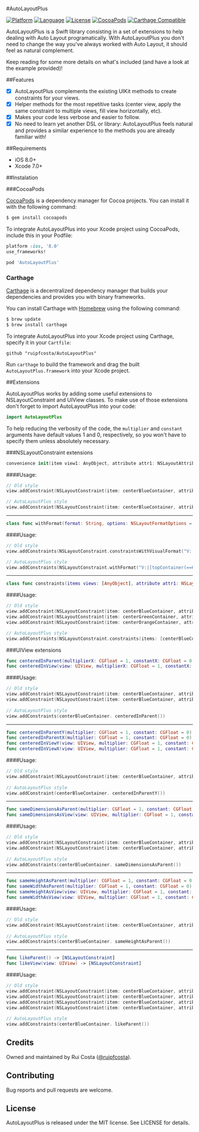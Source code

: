 #AutoLayoutPlus

[![Platform](http://img.shields.io/badge/platform-ios-blue.svg?style=flat
)](https://developer.apple.com/iphone/index.action)
[![Language](http://img.shields.io/badge/language-swift-brightgreen.svg?style=flat
)](https://developer.apple.com/swift)
[![License](http://img.shields.io/badge/license-MIT-lightgrey.svg?style=flat
)](http://mit-license.org)
[![CocoaPods](https://img.shields.io/cocoapods/v/AutoLayoutPlus.svg)]()
[![Carthage Compatible](https://img.shields.io/badge/Carthage-compatible-4BC51D.svg?style=flat)](https://github.com/Carthage/Carthage)

AutoLayoutPlus is a Swift library consisting in a set of extensions to help dealing with Auto Layout programatically. 
With AutoLayoutPlus you don't need to change the way you've always worked with Auto Layout, it should feel as natural complement.

Keep reading for some more details on what's included (and have a look at the example provided)!

##Features

- [x] AutoLayoutPlus complements the existing UIKit methods to create constraints for your views.
- [x] Helper methods for the most repetitive tasks (center view, apply the same constraint to multiple views, fill view horizontally, etc).
- [x] Makes your code less verbose and easier to follow.
- [x] No need to learn yet another DSL or library: AutoLayoutPlus feels natural and provides a similar experience to the methods you are already familiar with!

##Requirements

* iOS 8.0+
* Xcode 7.0+

##Instalation

###CocoaPods

[CocoaPods](https://cocoapods.org/) is a dependency manager for Cocoa projects. You can install it with the following command:

```bash
$ gem install cocoapods
```

To integrate AutoLayoutPlus into your Xcode project using CocoaPods, include this in your Podfile:

```ruby
platform :ios, '8.0'
use_frameworks!

pod 'AutoLayoutPlus'
```

### Carthage

[Carthage](https://github.com/Carthage/Carthage) is a decentralized dependency manager that builds your dependencies and provides you with binary frameworks.

You can install Carthage with [Homebrew](http://brew.sh/) using the following command:

```bash
$ brew update
$ brew install carthage
```

To integrate AutoLayoutPlus into your Xcode project using Carthage, specify it in your `Cartfile`:

```ogdl
github "ruipfcosta/AutoLayoutPlus"
```

Run `carthage` to build the framework and drag the built `AutoLayoutPlus.framework` into your Xcode project.

##Extensions

AutoLayoutPlus works by adding some useful extensions to NSLayoutConstraint and UIView classes. To make use of those extensions don't forget to import AutoLayoutPlus into your code:

```swift
import AutoLayoutPlus
```

To help reducing the verbosity of the code, the ```multiplier``` and ```constant``` arguments have default values 1 and 0, respectively, so you won't have to specify them unless absolutely necessary.

###NSLayoutConstraint extensions

```swift
convenience init(item view1: AnyObject, attribute attr1: NSLayoutAttribute, relatedBy relation: NSLayoutRelation, toItem view2: AnyObject?, attribute attr2: NSLayoutAttribute)
```

####Usage:

```swift
// Old style
view.addConstraint(NSLayoutConstraint(item: centerBlueContainer, attribute: .CenterY, relatedBy: .Equal, toItem: view, attribute: .CenterY, multiplier: 1, constant: 0))

// AutoLayoutPlus style
view.addConstraint(NSLayoutConstraint(item: centerBlueContainer, attribute: .CenterY, relatedBy: .Equal, toItem: view, attribute: .CenterY))
```

---

```swift
class func withFormat(format: String, options: NSLayoutFormatOptions = NSLayoutFormatOptions(rawValue: 0), metrics: [String : AnyObject]? = nil, views: [String : AnyObject]) -> [NSLayoutConstraint]
```

####Usage:

```swift
// Old style
view.addConstraints(NSLayoutConstraint.constraintsWithVisualFormat("V:|[topContainer(==60)]", options: NSLayoutFormatOptions(rawValue: 0), metrics: nil, views: views))

// AutoLayoutPlus style
view.addConstraints(NSLayoutConstraint.withFormat("V:|[topContainer(==60)]", views: views))
```

---

```swift
class func constraints(items views: [AnyObject], attribute attr1: NSLayoutAttribute, relatedBy relation: NSLayoutRelation, toItem view: AnyObject?, attribute attr2: NSLayoutAttribute, multiplier: CGFloat = 1, constant c: CGFloat = 0) -> [NSLayoutConstraint]
```

####Usage:

```swift
// Old style
view.addConstraint(NSLayoutConstraint(item: centerBlueContainer, attribute: .CenterY, relatedBy: .Equal, toItem: view, attribute: .CenterY, multiplier: 1, constant: 0))
view.addConstraint(NSLayoutConstraint(item: centerGreenContainer, attribute: .CenterY, relatedBy: .Equal, toItem: view, attribute: .CenterY, multiplier: 1, constant: 0))
view.addConstraint(NSLayoutConstraint(item: centerOrangeContainer, attribute: .CenterY, relatedBy: .Equal, toItem: view, attribute: .CenterY, multiplier: 1, constant: 0))

// AutoLayoutPlus style
view.addConstraints(NSLayoutConstraint.constraints(items: [centerBlueContainer, centerGreenContainer, centerOrangeContainer], attribute: .CenterY, relatedBy: .Equal, toItem: view, attribute: .CenterY))
```

###UIView extensions

```swift
func centeredInParent(multiplierX: CGFloat = 1, constantX: CGFloat = 0, multiplierY: CGFloat = 1, constantY: CGFloat = 0) -> [NSLayoutConstraint]
func centeredInView(view: UIView, multiplierX: CGFloat = 1, constantX: CGFloat = 0, multiplierY: CGFloat = 1, constantY: CGFloat = 0) -> [NSLayoutConstraint]
```

####Usage:

```swift
// Old style
view.addConstraint(NSLayoutConstraint(item: centerBlueContainer, attribute: .CenterY, relatedBy: .Equal, toItem: view, attribute: .CenterY, multiplier: 1, constant: 0))
view.addConstraint(NSLayoutConstraint(item: centerBlueContainer, attribute: .CenterX, relatedBy: .Equal, toItem: view, attribute: .CenterX, multiplier: 1, constant: 0))
        
// AutoLayoutPlus style
view.addConstraints(centerBlueContainer. centeredInParent())
```

---

```swift
func centeredInParentY(multiplier: CGFloat = 1, constant: CGFloat = 0) -> NSLayoutConstraint
func centeredInParentX(multiplier: CGFloat = 1, constant: CGFloat = 0) -> NSLayoutConstraint
func centeredInViewY(view: UIView, multiplier: CGFloat = 1, constant: CGFloat = 0) -> NSLayoutConstraint
func centeredInViewX(view: UIView, multiplier: CGFloat = 1, constant: CGFloat = 0) -> NSLayoutConstraint
```

####Usage:

```swift
// Old style
view.addConstraint(NSLayoutConstraint(item: centerBlueContainer, attribute: .CenterY, relatedBy: .Equal, toItem: view, attribute: .CenterY, multiplier: 1, constant: 0))
        
// AutoLayoutPlus style
view.addConstraint(centerBlueContainer. centeredInParentY())
```

---

```swift
func sameDimensionsAsParent(multiplier: CGFloat = 1, constant: CGFloat = 0) -> [NSLayoutConstraint]
func sameDimensionsAsView(view: UIView, multiplier: CGFloat = 1, constant: CGFloat = 0) -> [NSLayoutConstraint]
```

####Usage:

```swift
// Old style
view.addConstraint(NSLayoutConstraint(item: centerBlueContainer, attribute: .Height, relatedBy: .Equal, toItem: view, attribute: .Height, multiplier: 1, constant: 0))
view.addConstraint(NSLayoutConstraint(item: centerBlueContainer, attribute: .Width, relatedBy: .Equal, toItem: view, attribute: .Width, multiplier: 1, constant: 0))
        
// AutoLayoutPlus style
view.addConstraints(centerBlueContainer. sameDimensionsAsParent())
```

---

```swift
func sameHeightAsParent(multiplier: CGFloat = 1, constant: CGFloat = 0) -> NSLayoutConstraint
func sameWidthAsParent(multiplier: CGFloat = 1, constant: CGFloat = 0) -> NSLayoutConstraint
func sameHeightAsView(view: UIView, multiplier: CGFloat = 1, constant: CGFloat = 0) -> NSLayoutConstraint
func sameWidthAsView(view: UIView, multiplier: CGFloat = 1, constant: CGFloat = 0) -> NSLayoutConstraint
```

####Usage:

```swift
// Old style
view.addConstraint(NSLayoutConstraint(item: centerBlueContainer, attribute: .Height, relatedBy: .Equal, toItem: view, attribute: .Height, multiplier: 1, constant: 0))
        
// AutoLayoutPlus style
view.addConstraints(centerBlueContainer. sameHeightAsParent())
```

---

```swift
func likeParent() -> [NSLayoutConstraint]
func likeView(view: UIView) -> [NSLayoutConstraint]
```

####Usage:

```swift
// Old style
view.addConstraint(NSLayoutConstraint(item: centerBlueContainer, attribute: .Height, relatedBy: .Equal, toItem: view, attribute: .Height, multiplier: 1, constant: 0))
view.addConstraint(NSLayoutConstraint(item: centerBlueContainer, attribute: .Width, relatedBy: .Equal, toItem: view, attribute: .Width, multiplier: 1, constant: 0))
view.addConstraint(NSLayoutConstraint(item: centerBlueContainer, attribute: .CenterY, relatedBy: .Equal, toItem: view, attribute: .CenterY, multiplier: 1, constant: 0))
view.addConstraint(NSLayoutConstraint(item: centerBlueContainer, attribute: .CenterX, relatedBy: .Equal, toItem: view, attribute: .CenterX, multiplier: 1, constant: 0))
     
// AutoLayoutPlus style
view.addConstraints(centerBlueContainer. likeParent())
```


## Credits

Owned and maintained by Rui Costa ([@ruipfcosta](https://twitter.com/ruipfcosta)). 

## Contributing

Bug reports and pull requests are welcome.

## License

AutoLayoutPlus is released under the MIT license. See LICENSE for details.
